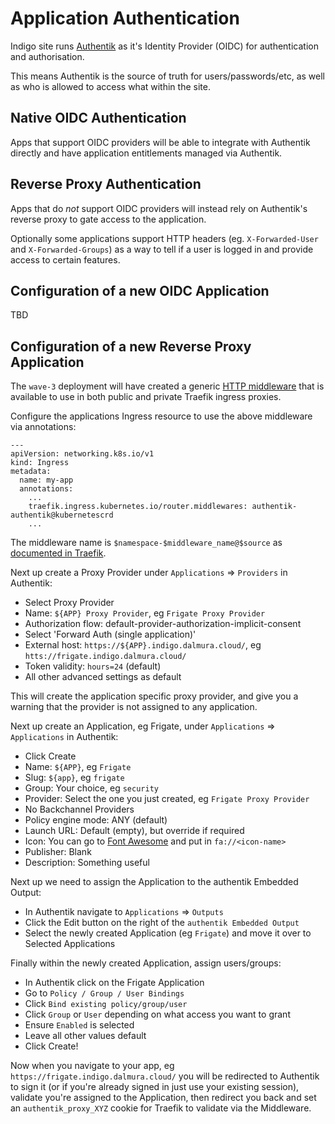 # Application Authentication

Indigo site runs [Authentik](https://goauthentik.io/) as it's Identity Provider (OIDC) for authentication and authorisation.

This means Authentik is the source of truth for users/passwords/etc, as well as who is allowed to access what within the site.

## Native OIDC Authentication

Apps that support OIDC providers will be able to integrate with Authentik directly and have application entitlements managed via Authentik.

## Reverse Proxy Authentication

Apps that do *not* support OIDC providers will instead rely on Authentik's reverse proxy to gate access to the application.

Optionally some applications support HTTP headers (eg. `X-Forwarded-User` and `X-Forwarded-Groups`) as a way to tell if a user is logged in and provide access to certain features.

## Configuration of a new OIDC Application

TBD

## Configuration of a new Reverse Proxy Application

The `wave-3` deployment will have created a generic [HTTP middleware](https://traefik-private.indigo.dalmura.cloud/dashboard/#/http/middlewares/authentik-authentik@kubernetescrd) that is available to use in both public and private Traefik ingress proxies.

Configure the applications Ingress resource to use the above middleware via annotations:
```
---
apiVersion: networking.k8s.io/v1
kind: Ingress
metadata:
  name: my-app
  annotations:
    ...
    traefik.ingress.kubernetes.io/router.middlewares: authentik-authentik@kubernetescrd
    ...
```

The middleware name is `$namespace-$middleware_name@$source` as [documented in Traefik](https://doc.traefik.io/traefik/reference/install-configuration/providers/overview/#provider-namespace).

Next up create a Proxy Provider under `Applications` => `Providers` in Authentik:
* Select Proxy Provider
* Name: `${APP} Proxy Provider`, eg `Frigate Proxy Provider`
* Authorization flow: default-provider-authorization-implicit-consent
* Select 'Forward Auth (single application)'
* External host: `https://${APP}.indigo.dalmura.cloud/`, eg `htts://frigate.indigo.dalmura.cloud/`
* Token validity: `hours=24` (default)
* All other advanced settings as default

This will create the application specific proxy provider, and give you a warning that the provider is not assigned to any application.

Next up create an Application, eg Frigate, under `Applications` => `Applications` in Authentik:
* Click Create
* Name: `${APP}`, eg `Frigate`
* Slug: `${app}`, eg `frigate`
* Group: Your choice, eg `security`
* Provider: Select the one you just created, eg `Frigate Proxy Provider`
* No Backchannel Providers
* Policy engine mode: ANY (default)
* Launch URL: Default (empty), but override if required
* Icon: You can go to [Font Awesome](https://fontawesome.com/search) and put in `fa://<icon-name>`
* Publisher: Blank
* Description: Something useful

Next up we need to assign the Application to the authentik Embedded Output:
* In Authentik navigate to `Applications` => `Outputs`
* Click the Edit button on the right of the `authentik Embedded Output`
* Select the newly created Application (eg `Frigate`) and move it over to Selected Applications

Finally within the newly created Application, assign users/groups:
* In Authentik click on the Frigate Application
* Go to `Policy / Group / User Bindings`
* Click `Bind existing policy/group/user`
* Click `Group` or `User` depending on what access you want to grant
* Ensure `Enabled` is selected
* Leave all other values default
* Click Create!

Now when you navigate to your app, eg `https://frigate.indigo.dalmura.cloud/` you will be redirected to Authentik to sign it (or if you're already signed in just use your existing session), validate you're assigned to the Application, then redirect you back and set an `authentik_proxy_XYZ` cookie for Traefik to validate via the Middleware.
